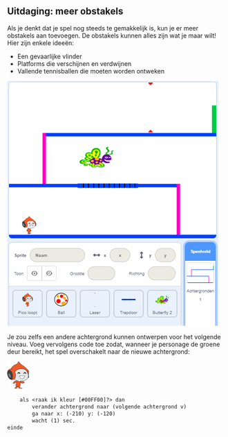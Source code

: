 ## Uitdaging: meer obstakels

Als je denkt dat je spel nog steeds te gemakkelijk is, kun je er meer obstakels aan toevoegen. De obstakels kunnen alles zijn wat je maar wilt! Hier zijn enkele ideeën:

+ Een gevaarlijke vlinder
+ Platforms die verschijnen en verdwijnen
+ Vallende tennisballen die moeten worden ontweken

![screenshot](images/dodge-obstacles.png)

Je zou zelfs een andere achtergrond kunnen ontwerpen voor het volgende niveau. Voeg vervolgens code toe zodat, wanneer je personage de groene deur bereikt, het spel overschakelt naar de nieuwe achtergrond:

![pico walking sprite](images/pico_walking_sprite.png)

```blocks3
    als <raak ik kleur [#00FF00]?> dan
        verander achtergrond naar (volgende achtergrond v)
        ga naar x: (-210) y: (-120)
        wacht (1) sec.
einde
```